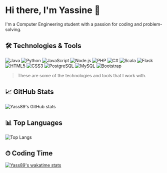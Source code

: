 # Hi there, I'm Yassine 👋 

 I'm a Computer Engineering student with a passion for coding and problem-solving.
 
## 🛠️ Technologies & Tools

![Java](https://img.shields.io/badge/-Java-red?style=flat-square&logo=Java)
![Python](https://img.shields.io/badge/-Python-yellow?style=flat-square&logo=Python)
![JavaScript](https://img.shields.io/badge/-JavaScript-blue?style=flat-square&logo=JavaScript)
![Node.js](https://img.shields.io/badge/-Node.js-black?style=flat-square&logo=Node.js)
![PHP](https://img.shields.io/badge/-PHP-777BB4?style=flat-square&logo=PHP&logoColor=white)
![C#](https://img.shields.io/badge/-C%23-239120?style=flat-square&logo=C-Sharp&logoColor=white)
![Scala](https://img.shields.io/badge/-Scala-DC322F?style=flat-square&logo=Scala&logoColor=white)
![Flask](https://img.shields.io/badge/-Flask-000000?style=flat-square&logo=Flask&logoColor=white)
![HTML5](https://img.shields.io/badge/-HTML5-E34F26?style=flat-square&logo=HTML5&logoColor=white)
![CSS3](https://img.shields.io/badge/-CSS3-1572B6?style=flat-square&logo=CSS3&logoColor=white)
![PostgreSQL](https://img.shields.io/badge/-PostgreSQL-336791?style=flat-square&logo=PostgreSQL&logoColor=white)
![MySQL](https://img.shields.io/badge/-MySQL-4479A1?style=flat-square&logo=MySQL&logoColor=white)
![Bootstrap](https://img.shields.io/badge/-Bootstrap-7952B3?style=flat-square&logo=Bootstrap&logoColor=white)

> These are some of the technologies and tools that I work with.

## 📈 GitHub Stats

![Yass89's GitHub stats](https://github-readme-stats.vercel.app/api?username=Yass89&show_icons=true&count_private=true&theme=radical)

## 📊 Top Languages

![Top Langs](https://github-readme-stats.vercel.app/api/top-langs/?username=Yass89&layout=compact&count_private=true&theme=radical)

## ⏱ Coding Time

[![Yass89's wakatime stats](https://github-readme-stats.vercel.app/api/wakatime?username=Yass89&theme=radical)](https://github.com/anuraghazra/github-readme-stats)




